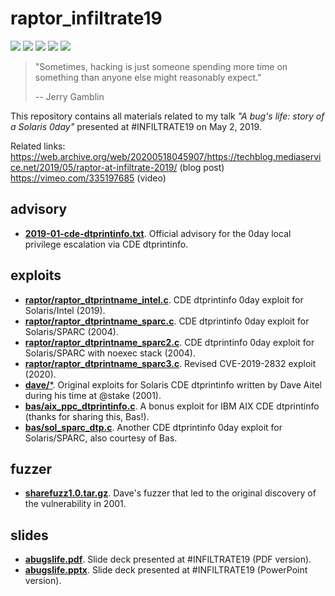 # raptor_infiltrate19
[![](https://img.shields.io/github/stars/0xdea/raptor_infiltrate19.svg?color=yellow)](https://github.com/0xdea/raptor_infiltrate19)
[![](https://img.shields.io/github/forks/0xdea/raptor_infiltrate19.svg?color=green)](https://github.com/0xdea/raptor_infiltrate19)
[![](https://img.shields.io/github/watchers/0xdea/raptor_infiltrate19.svg?color=red)](https://github.com/0xdea/raptor_infiltrate19)
[![](https://img.shields.io/badge/twitter-%400xdea-blue.svg)](https://twitter.com/0xdea)
[![](https://img.shields.io/badge/mastodon-%40raptor-purple.svg)](https://infosec.exchange/@raptor)

> "Sometimes, hacking is just someone spending more time on something than anyone else might reasonably expect."
>
> -- Jerry Gamblin

This repository contains all materials related to my talk *"A bug's life: story of a Solaris 0day"* presented at #INFILTRATE19 on May 2, 2019.

Related links:  
https://web.archive.org/web/20200518045907/https://techblog.mediaservice.net/2019/05/raptor-at-infiltrate-2019/ (blog post)  
https://vimeo.com/335197685 (video)

## advisory
* [**2019-01-cde-dtprintinfo.txt**](https://github.com/0xdea/raptor_infiltrate19/blob/master/advisory/2019-01-cde-dtprintinfo.txt). Official advisory for the 0day local privilege escalation via CDE dtprintinfo.

## exploits
* [**raptor/raptor_dtprintname_intel.c**](https://github.com/0xdea/raptor_infiltrate19/blob/master/exploits/raptor/raptor_dtprintname_intel.c). CDE dtprintinfo 0day exploit for Solaris/Intel (2019).
* [**raptor/raptor_dtprintname_sparc.c**](https://github.com/0xdea/raptor_infiltrate19/blob/master/exploits/raptor/raptor_dtprintname_sparc.c). CDE dtprintinfo 0day exploit for Solaris/SPARC (2004).
* [**raptor/raptor_dtprintname_sparc2.c**](https://github.com/0xdea/raptor_infiltrate19/blob/master/exploits/raptor/raptor_dtprintname_sparc2.c). CDE dtprintinfo 0day exploit for Solaris/SPARC with noexec stack (2004).
* [**raptor/raptor_dtprintname_sparc3.c**](https://github.com/0xdea/raptor_infiltrate19/blob/master/exploits/raptor/raptor_dtprintname_sparc3.c). Revised CVE-2019-2832 exploit (2020).
* [**dave/**\*](https://github.com/0xdea/raptor_infiltrate19/tree/master/exploits/dave). Original exploits for Solaris CDE dtprintinfo written by Dave Aitel during his time at @stake (2001).
* [**bas/aix_ppc_dtprintinfo.c**](https://github.com/0xdea/raptor_infiltrate19/blob/master/exploits/bas/aix_ppc_dtprintinfo.c). A bonus exploit for IBM AIX CDE dtprintinfo (thanks for sharing this, Bas!).
* [**bas/sol_sparc_dtp.c**](https://github.com/0xdea/raptor_infiltrate19/blob/master/exploits/bas/sol_sparc_dtp.c). Another CDE dtprintinfo 0day exploit for Solaris/SPARC, also courtesy of Bas.

## fuzzer
* [**sharefuzz1.0.tar.gz**](https://github.com/0xdea/raptor_infiltrate19/blob/master/fuzzer/sharefuzz1.0.tar.gz). Dave's fuzzer that led to the original discovery of the vulnerability in 2001.

## slides
* [**abugslife.pdf**](https://github.com/0xdea/raptor_infiltrate19/blob/master/slides/abugslife.pdf). Slide deck presented at #INFILTRATE19 (PDF version).
* [**abugslife.pptx**](https://github.com/0xdea/raptor_infiltrate19/blob/master/slides/abugslife.pptx). Slide deck presented at #INFILTRATE19 (PowerPoint version).
